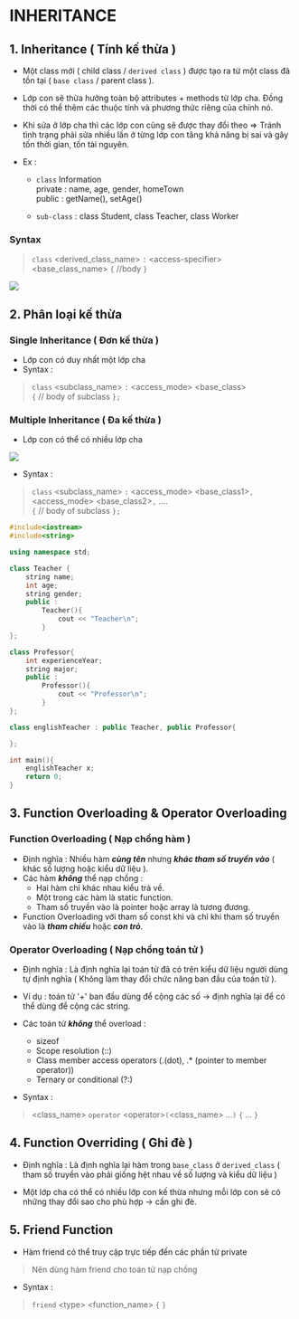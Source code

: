 # INHERITANCE

## **1. Inheritance** ( Tính kế thừa )

- Một class mới ( child class / `derived class` ) được tạo ra từ một class đã tồn tại ( `base class` / parent class ).

- Lớp con sẽ thừa hưởng toàn bộ attributes + methods từ lớp cha. Đồng thời có thể thêm các thuộc tính và phương thức riêng của chính nó.

- Khi sửa ở lớp cha thì các lớp con cũng sẽ được thay đổi theo => Tránh tình trạng phải sửa nhiều lần ở từng lớp con tăng khả năng bị sai và gây tốn thời gian, tốn tài nguyên.

- Ex :
  + `class` Information  
private : name, age, gender, homeTown    
public : getName(), setAge()

  + `sub-class` : 
class Student, class Teacher, class Worker

### Syntax

> `class`  <derived_class_name> `:` \<access-specifier> <base_class_name>
`{`
        //body
`}`

![](https://codelearn.io/Media/Default/Users/DatTrann/OOP/inheritance-in-c-22-638.jpg)


## **2. Phân loại kế thừa**
### **Single Inheritance** ( Đơn kế thừa )  
- Lớp con có duy nhất một lớp cha  
- Syntax : 
> `class` <subclass_name> `:` \<access_mode> <base_class>  
`{`
  // body of subclass
`};`

### **Multiple Inheritance** ( Đa kế thừa )
- Lớp con có thể có nhiều lớp cha

![](https://media.geeksforgeeks.org/wp-content/uploads/multiple-inheritance.png)

- Syntax : 
> `class` <subclass_name> `:` <access_mode> <base_class1>`,` <access_mode> <base_class2>`,` ....  
`{`
  // body of subclass
`};`


```c++
#include<iostream>
#include<string>

using namespace std;

class Teacher {
    string name;
    int age;
    string gender;
    public : 
        Teacher(){
            cout << "Teacher\n";
        }
};

class Professor{
    int experienceYear;
    string major;
    public :
        Professor(){
            cout << "Professor\n";
        }
};

class englishTeacher : public Teacher, public Professor{

};

int main(){
    englishTeacher x;
    return 0;
}
```
## **3. Function Overloading & Operator Overloading**

### **Function Overloading** ( Nạp chồng hàm )
- Định nghĩa : Nhiều hàm ***cùng tên*** nhưng ***khác tham số truyền vào*** ( khác số lượng hoặc kiểu dữ liệu ).
- Các hàm ***không*** thể nạp chồng : 
  + Hai hàm chỉ khác nhau kiểu trả về.
  + Một trong các hàm là static function.
  + Tham số truyền vào là pointer hoặc array là tương đương.
- Function Overloading với tham số const khi và chỉ khi tham số truyền vào là ***tham chiếu*** hoặc ***con trỏ***.

### **Operator Overloading** ( Nạp chồng toán tử )
- Định nghĩa : Là định nghĩa lại toán tử đã có trên kiểu dữ liệu người dùng tự định nghĩa ( Không làm thay đổi chức năng ban đầu của toán tử ).

- Ví dụ : toán tử '+' ban đầu dùng để cộng các số -> định nghĩa lại để có thể dùng để cộng các string.

- Các toán tử ***không*** thể overload :   
  + sizeof
  + Scope resolution (::)
  + Class member access operators (.(dot), .* (pointer to member operator))
  + Ternary or conditional (?:)

- Syntax :   
> <class_name> `operator` \<operator>`(`<class_name> ...`)` `{`
  ...
`}`

## 4. Function Overriding ( Ghi đè )
- Định nghĩa : Là định nghĩa lại hàm trong `base_class` ở `derived_class` ( tham số truyền vào phải giống hệt nhau về số lượng và kiểu dữ liệu )

- Một lớp cha có thể có nhiều lớp con kế thừa nhưng mỗi lớp con sẽ có những thay đổi sao cho phù hợp -> cần ghi đè.


## 5. Friend Function
- Hàm friend có thể truy cập trực tiếp đến các phần tử private
> Nên dùng hàm friend cho toán tử nạp chồng
- Syntax :   
> `friend` \<type> <function_name> `{` `}`

